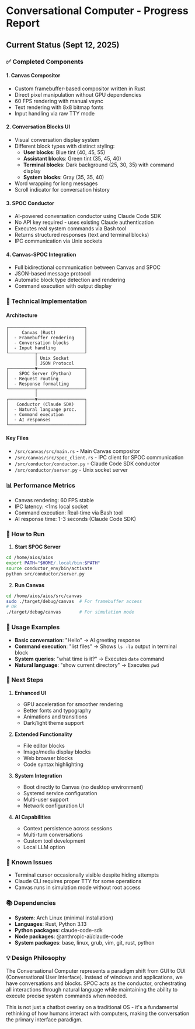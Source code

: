 # Conversational Computer - Progress Report

## Current Status (Sept 12, 2025)

### ✅ Completed Components

#### 1. Canvas Compositor
- Custom framebuffer-based compositor written in Rust
- Direct pixel manipulation without GPU dependencies
- 60 FPS rendering with manual vsync
- Text rendering with 8x8 bitmap fonts
- Input handling via raw TTY mode

#### 2. Conversation Blocks UI
- Visual conversation display system
- Different block types with distinct styling:
  - **User blocks**: Blue tint (40, 45, 55)
  - **Assistant blocks**: Green tint (35, 45, 40)
  - **Terminal blocks**: Dark background (25, 30, 35) with command display
  - **System blocks**: Gray (35, 35, 40)
- Word wrapping for long messages
- Scroll indicator for conversation history

#### 3. SPOC Conductor
- AI-powered conversation conductor using Claude Code SDK
- No API key required - uses existing Claude authentication
- Executes real system commands via Bash tool
- Returns structured responses (text and terminal blocks)
- IPC communication via Unix sockets

#### 4. Canvas-SPOC Integration
- Full bidirectional communication between Canvas and SPOC
- JSON-based message protocol
- Automatic block type detection and rendering
- Command execution with output display

### 🔧 Technical Implementation

#### Architecture
```
┌─────────────────────────────┐
│     Canvas (Rust)           │
│  - Framebuffer rendering    │
│  - Conversation blocks      │
│  - Input handling           │
└──────────┬──────────────────┘
           │ Unix Socket
           │ JSON Protocol
┌──────────▼──────────────────┐
│    SPOC Server (Python)     │
│  - Request routing          │
│  - Response formatting      │
└──────────┬──────────────────┘
           │
┌──────────▼──────────────────┐
│   Conductor (Claude SDK)    │
│  - Natural language proc.   │
│  - Command execution        │
│  - AI responses             │
└─────────────────────────────┘
```

#### Key Files
- `/src/canvas/src/main.rs` - Main Canvas compositor
- `/src/canvas/src/spoc_client.rs` - IPC client for SPOC communication
- `/src/conductor/conductor.py` - Claude Code SDK conductor
- `/src/conductor/server.py` - Unix socket server

### 📊 Performance Metrics
- Canvas rendering: 60 FPS stable
- IPC latency: <1ms local socket
- Command execution: Real-time via Bash tool
- AI response time: 1-3 seconds (Claude Code SDK)

### 🚀 How to Run

1. **Start SPOC Server**
```bash
cd /home/aios/aios
export PATH="$HOME/.local/bin:$PATH"
source conductor_env/bin/activate
python src/conductor/server.py
```

2. **Run Canvas**
```bash
cd /home/aios/aios/src/canvas
sudo ./target/debug/canvas  # For framebuffer access
# OR
./target/debug/canvas       # For simulation mode
```

### 📝 Usage Examples

- **Basic conversation**: "Hello" → AI greeting response
- **Command execution**: "list files" → Shows `ls -la` output in terminal block
- **System queries**: "what time is it?" → Executes `date` command
- **Natural language**: "show current directory" → Executes `pwd`

### 🎯 Next Steps

1. **Enhanced UI**
   - GPU acceleration for smoother rendering
   - Better fonts and typography
   - Animations and transitions
   - Dark/light theme support

2. **Extended Functionality**
   - File editor blocks
   - Image/media display blocks
   - Web browser blocks
   - Code syntax highlighting

3. **System Integration**
   - Boot directly to Canvas (no desktop environment)
   - Systemd service configuration
   - Multi-user support
   - Network configuration UI

4. **AI Capabilities**
   - Context persistence across sessions
   - Multi-turn conversations
   - Custom tool development
   - Local LLM option

### 🐛 Known Issues

- Terminal cursor occasionally visible despite hiding attempts
- Claude CLI requires proper TTY for some operations
- Canvas runs in simulation mode without root access

### 📚 Dependencies

- **System**: Arch Linux (minimal installation)
- **Languages**: Rust, Python 3.13
- **Python packages**: claude-code-sdk
- **Node packages**: @anthropic-ai/claude-code
- **System packages**: base, linux, grub, vim, git, rust, python

### 💡 Design Philosophy

The Conversational Computer represents a paradigm shift from GUI to CUI (Conversational User Interface). Instead of windows and applications, we have conversations and blocks. SPOC acts as the conductor, orchestrating all interactions through natural language while maintaining the ability to execute precise system commands when needed.

This is not just a chatbot overlay on a traditional OS - it's a fundamental rethinking of how humans interact with computers, making the conversation the primary interface paradigm.